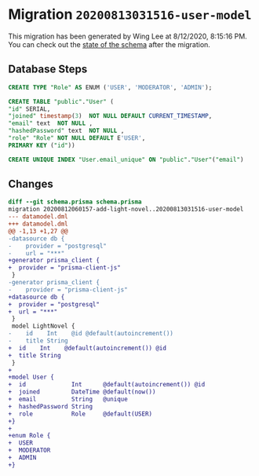 # Migration `20200813031516-user-model`

This migration has been generated by Wing Lee at 8/12/2020, 8:15:16 PM.
You can check out the [state of the schema](./schema.prisma) after the migration.

## Database Steps

```sql
CREATE TYPE "Role" AS ENUM ('USER', 'MODERATOR', 'ADMIN');

CREATE TABLE "public"."User" (
"id" SERIAL,
"joined" timestamp(3)  NOT NULL DEFAULT CURRENT_TIMESTAMP,
"email" text  NOT NULL ,
"hashedPassword" text  NOT NULL ,
"role" "Role" NOT NULL DEFAULT E'USER',
PRIMARY KEY ("id"))

CREATE UNIQUE INDEX "User.email_unique" ON "public"."User"("email")
```

## Changes

```diff
diff --git schema.prisma schema.prisma
migration 20200812060157-add-light-novel..20200813031516-user-model
--- datamodel.dml
+++ datamodel.dml
@@ -1,13 +1,27 @@
-datasource db {
-    provider = "postgresql"
-    url = "***"
+generator prisma_client {
+  provider = "prisma-client-js"
 }
-generator prisma_client {
-    provider = "prisma-client-js"
+datasource db {
+  provider = "postgresql"
+  url = "***"
 }
 model LightNovel {
-    id    Int    @id @default(autoincrement())
-    title String
+  id    Int    @default(autoincrement()) @id
+  title String
 }
+
+model User {
+  id             Int      @default(autoincrement()) @id
+  joined         DateTime @default(now())
+  email          String   @unique
+  hashedPassword String
+  role           Role     @default(USER)
+}
+
+enum Role {
+  USER
+  MODERATOR
+  ADMIN
+}
```


